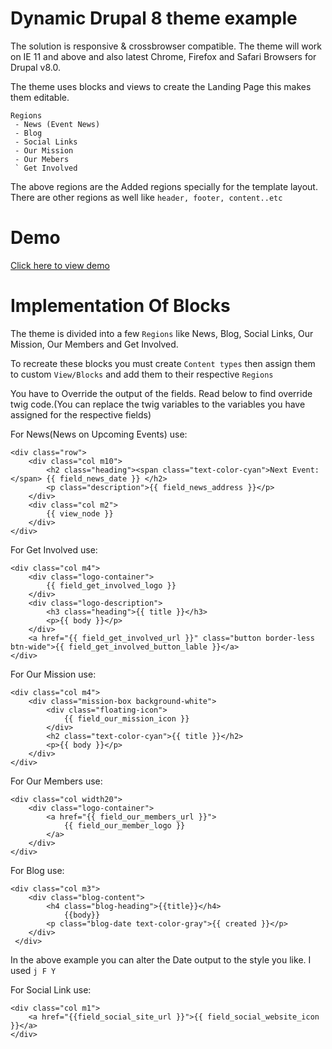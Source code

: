 # Dynamic Drupal 8 theme example

The solution is responsive & crossbrowser compatible. The theme will work on IE 11 and above and also latest Chrome, Firefox and Safari Browsers for Drupal v8.0.

The theme uses blocks and views to create the Landing Page this makes them editable.

```
Regions
 - News (Event News)
 - Blog
 - Social Links
 - Our Mission
 - Our Mebers
 ` Get Involved
```
The above regions are the Added regions specially for the template layout. There are other regions as well like `header, footer, content..etc`


# Demo
[Click here to view demo](http://dev.adhpl.co)


# Implementation Of Blocks

The theme is divided into a few `Regions` like News, Blog, Social Links, Our Mission, Our Members and Get Involved.

To recreate these blocks you must create `Content types` then assign them to custom `View/Blocks` and add them to their respective `Regions`

You have to Override the output of the fields. Read below to find override twig code.(You can replace the twig variables to the variables you have assigned for the respective fields)

For News(News on Upcoming Events) use:
```
<div class="row">
    <div class="col m10">
        <h2 class="heading"><span class="text-color-cyan">Next Event:</span> {{ field_news_date }} </h2>
        <p class="description">{{ field_news_address }}</p>
    </div>
    <div class="col m2">
        {{ view_node }}
    </div>
</div>
```

For Get Involved use:
```
<div class="col m4">
	<div class="logo-container">
  		{{ field_get_involved_logo }}
	</div>
	<div class="logo-description">
  		<h3 class="heading">{{ title }}</h3>
  		<p>{{ body }}</p>
	</div>
	<a href="{{ field_get_involved_url }}" class="button border-less btn-wide">{{ field_get_involved_button_lable }}</a>
</div>
```

For Our Mission use:
```
<div class="col m4">
	<div class="mission-box background-white">
		<div class="floating-icon">
			{{ field_our_mission_icon }}
		</div>
		<h2 class="text-color-cyan">{{ title }}</h2>
		<p>{{ body }}</p>
	</div>
</div>
```

For Our Members use:
```
<div class="col width20">
    <div class="logo-container">
		<a href="{{ field_our_members_url }}">
            {{ field_our_member_logo }}
		</a>
    </div>
</div>
```

For Blog use:
```
<div class="col m3">
	<div class="blog-content">
		<h4 class="blog-heading">{{title}}</h4>
			{{body}}
		<p class="blog-date text-color-gray">{{ created }}</p>
	</div>
 </div>
```
In the above example you can alter the Date output to the style you like. I used `j F Y`


For Social Link use:
```
<div class="col m1">
	<a href="{{field_social_site_url }}">{{ field_social_website_icon  }}</a>
</div>
```

